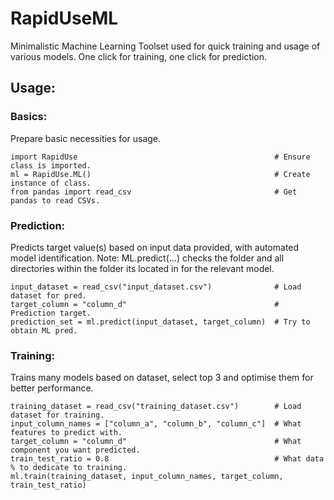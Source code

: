 # RapidUseML

Minimalistic Machine Learning Toolset used for quick training and usage of various models. 
One click for training, one click for prediction.


## Usage:

### Basics:

Prepare basic necessities for usage.

```
import RapidUse                                            # Ensure class is imported.
ml = RapidUse.ML()                                         # Create instance of class.
from pandas import read_csv                                # Get pandas to read CSVs.
```


### Prediction:

Predicts target value(s) based on input data provided, with automated model identification.
Note: ML.predict(...) checks the folder and all directories within the folder its located in for the relevant model. 

```
input_dataset = read_csv("input_dataset.csv")              # Load dataset for pred.
target_column = "column_d"                                 # Prediction target.
prediction_set = ml.predict(input_dataset, target_column)  # Try to obtain ML pred.
```

### Training:

Trains many models based on dataset, select top 3 and optimise them for better performance.

```
training_dataset = read_csv("training_dataset.csv")        # Load dataset for training.
input_column_names = ["column_a", "column_b", "column_c"]  # What features to predict with.
target_column = "column_d"                                 # What component you want predicted.
train_test_ratio = 0.8                                     # What data % to dedicate to training.
ml.train(training_dataset, input_column_names, target_column, train_test_ratio)
```
